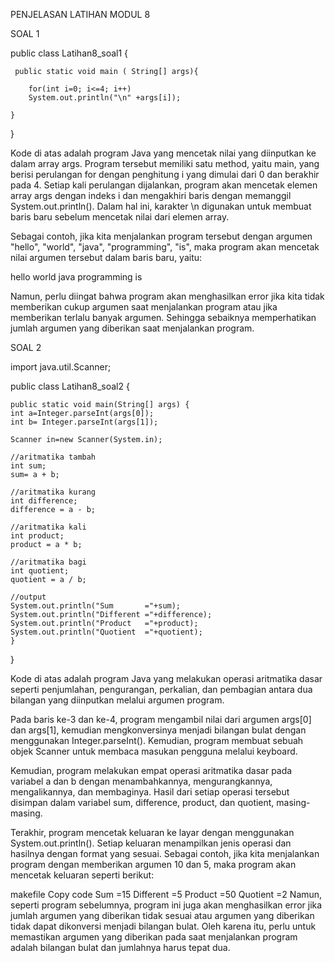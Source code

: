  PENJELASAN LATIHAN MODUL 8
 
 SOAL 1
 
 public class Latihan8_soal1 {
 
     public static void main ( String[] args){
     
        for(int i=0; i<=4; i++)
        System.out.println("\n" +args[i]);
         
    }
}


Kode di atas adalah program Java yang mencetak nilai yang diinputkan ke dalam array args. Program tersebut memiliki satu method, yaitu main, yang berisi perulangan for dengan penghitung i yang dimulai dari 0 dan berakhir pada 4. Setiap kali perulangan dijalankan, program akan mencetak elemen array args dengan indeks i dan mengakhiri baris dengan memanggil System.out.println(). Dalam hal ini, karakter \n digunakan untuk membuat baris baru sebelum mencetak nilai dari elemen array.

Sebagai contoh, jika kita menjalankan program tersebut dengan argumen "hello", "world", "java", "programming", "is", maka program akan mencetak nilai argumen tersebut dalam baris baru, yaitu:

hello
world
java
programming
is


Namun, perlu diingat bahwa program akan menghasilkan error jika kita tidak memberikan cukup argumen saat menjalankan program atau jika memberikan terlalu banyak argumen. Sehingga sebaiknya memperhatikan jumlah argumen yang diberikan saat menjalankan program.


SOAL 2


import java.util.Scanner;

public class Latihan8_soal2 {

    public static void main(String[] args) {
    int a=Integer.parseInt(args[0]);
    int b= Integer.parseInt(args[1]);

    Scanner in=new Scanner(System.in);

    //aritmatika tambah
    int sum;
    sum= a + b;

    //aritmatika kurang
    int difference;
    difference = a - b;

    //aritmatika kali
    int product;
    product = a * b;

    //aritmatika bagi
    int quotient;
    quotient = a / b;

    //output
    System.out.println("Sum       ="+sum);
    System.out.println("Different ="+difference);
    System.out.println("Product   ="+product);
    System.out.println("Quotient  ="+quotient);
    }
}


Kode di atas adalah program Java yang melakukan operasi aritmatika dasar seperti penjumlahan, pengurangan, perkalian, dan pembagian antara dua bilangan yang diinputkan melalui argumen program.

Pada baris ke-3 dan ke-4, program mengambil nilai dari argumen args[0] dan args[1], kemudian mengkonversinya menjadi bilangan bulat dengan menggunakan Integer.parseInt(). Kemudian, program membuat sebuah objek Scanner untuk membaca masukan pengguna melalui keyboard.

Kemudian, program melakukan empat operasi aritmatika dasar pada variabel a dan b dengan menambahkannya, mengurangkannya, mengalikannya, dan membaginya. Hasil dari setiap operasi tersebut disimpan dalam variabel sum, difference, product, dan quotient, masing-masing.

Terakhir, program mencetak keluaran ke layar dengan menggunakan System.out.println(). Setiap keluaran menampilkan jenis operasi dan hasilnya dengan format yang sesuai. Sebagai contoh, jika kita menjalankan program dengan memberikan argumen 10 dan 5, maka program akan mencetak keluaran seperti berikut:

makefile
Copy code
Sum       =15
Different =5
Product   =50
Quotient  =2
Namun, seperti program sebelumnya, program ini juga akan menghasilkan error jika jumlah argumen yang diberikan tidak sesuai atau argumen yang diberikan tidak dapat dikonversi menjadi bilangan bulat. Oleh karena itu, perlu untuk memastikan argumen yang diberikan pada saat menjalankan program adalah bilangan bulat dan jumlahnya harus tepat dua.

